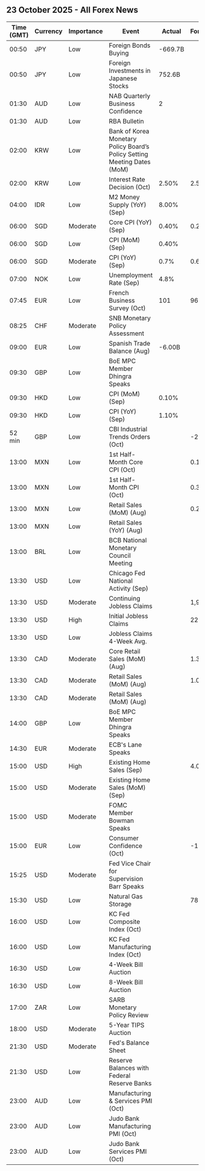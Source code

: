## 23 October 2025 - All Forex News

| Time (GMT) | Currency | Importance | Event | Actual | Forecast | Previous |
|------|----------|------------|-------|--------|----------|----------|
| 00:50 | JPY | Low | Foreign Bonds Buying | -669.7B |  | 601.3B |
| 00:50 | JPY | Low | Foreign Investments in Japanese Stocks | 752.6B |  | 1,886.6B |
| 01:30 | AUD | Low | NAB Quarterly Business Confidence | 2 |  | 0 |
| 01:30 | AUD | Low | RBA Bulletin |  |  |  |
| 02:00 | KRW | Low | Bank of Korea Monetary Policy Board’s Policy Setting Meeting Dates (MoM) |  |  |  |
| 02:00 | KRW | Low | Interest Rate Decision (Oct) | 2.50% | 2.50% | 2.50% |
| 04:00 | IDR | Low | M2 Money Supply (YoY) (Sep) | 8.00% |  | 7.60% |
| 06:00 | SGD | Moderate | Core CPI (YoY) (Sep) | 0.40% | 0.20% | 0.30% |
| 06:00 | SGD | Low | CPI (MoM) (Sep) | 0.40% |  | 0.50% |
| 06:00 | SGD | Moderate | CPI (YoY) (Sep) | 0.7% | 0.6% | 0.5% |
| 07:00 | NOK | Low | Unemployment Rate (Sep) | 4.8% |  | 4.9% |
| 07:45 | EUR | Low | French Business Survey (Oct) | 101 | 96 | 97 |
| 08:25 | CHF | Moderate | SNB Monetary Policy Assessment |  |  |  |
| 09:00 | EUR | Low | Spanish Trade Balance (Aug) | -6.00B |  | -4.01B |
| 09:30 | GBP | Low | BoE MPC Member Dhingra Speaks |  |  |  |
| 09:30 | HKD | Low | CPI (MoM) (Sep) | 0.10% |  | 0.10% |
| 09:30 | HKD | Low | CPI (YoY) (Sep) | 1.10% |  | 1.10% |
| 52 min | GBP | Low | CBI Industrial Trends Orders (Oct) |  | -28 | -27 |
| 13:00 | MXN | Low | 1st Half-Month Core CPI (Oct) |  | 0.19% | 0.22% |
| 13:00 | MXN | Low | 1st Half-Month CPI (Oct) |  | 0.36% | 0.18% |
| 13:00 | MXN | Low | Retail Sales (MoM) (Aug) |  | 0.2% | 0.1% |
| 13:00 | MXN | Low | Retail Sales (YoY) (Aug) |  |  | 2.4% |
| 13:00 | BRL | Low | BCB National Monetary Council Meeting |  |  |  |
| 13:30 | USD | Low | Chicago Fed National Activity (Sep) |  |  | -0.12 |
| 13:30 | USD | Moderate | Continuing Jobless Claims |  | 1,930K | 1,926K |
| 13:30 | USD | High | Initial Jobless Claims |  | 223K | 218K |
| 13:30 | USD | Low | Jobless Claims 4-Week Avg. |  |  | 237.50K |
| 13:30 | CAD | Moderate | Core Retail Sales (MoM) (Aug) |  | 1.3% | -1.2% |
| 13:30 | CAD | Moderate | Retail Sales (MoM) (Aug) |  | 1.0% | -0.8% |
| 13:30 | CAD | Moderate | Retail Sales (MoM) (Aug) |  |  | -0.8% |
| 14:00 | GBP | Low | BoE MPC Member Dhingra Speaks |  |  |  |
| 14:30 | EUR | Moderate | ECB's Lane Speaks |  |  |  |
| 15:00 | USD | High | Existing Home Sales (Sep) |  | 4.06M | 4.00M |
| 15:00 | USD | Moderate | Existing Home Sales (MoM) (Sep) |  |  | -0.2% |
| 15:00 | USD | Moderate | FOMC Member Bowman Speaks |  |  |  |
| 15:00 | EUR | Low | Consumer Confidence (Oct) |  | -15.0 | -14.9 |
| 15:25 | USD | Moderate | Fed Vice Chair for Supervision Barr Speaks |  |  |  |
| 15:30 | USD | Low | Natural Gas Storage |  | 78B | 80B |
| 16:00 | USD | Low | KC Fed Composite Index (Oct) |  |  | 4 |
| 16:00 | USD | Low | KC Fed Manufacturing Index (Oct) |  |  | 4 |
| 16:30 | USD | Low | 4-Week Bill Auction |  |  | 4.030% |
| 16:30 | USD | Low | 8-Week Bill Auction |  |  | 3.960% |
| 17:00 | ZAR | Low | SARB Monetary Policy Review |  |  |  |
| 18:00 | USD | Moderate | 5-Year TIPS Auction |  |  | 1.650% |
| 21:30 | USD | Moderate | Fed's Balance Sheet |  |  | 6,596B |
| 21:30 | USD | Low | Reserve Balances with Federal Reserve Banks |  |  | 2.988T |
| 23:00 | AUD | Low | Manufacturing & Services PMI (Oct) |  |  | 52.40 |
| 23:00 | AUD | Low | Judo Bank Manufacturing PMI (Oct) |  |  | 51.4 |
| 23:00 | AUD | Low | Judo Bank Services PMI (Oct) |  |  | 52.4 |

